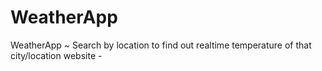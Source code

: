 # WeatherApp
WeatherApp ~ Search by location to find out realtime temperature of that city/location
website - 
